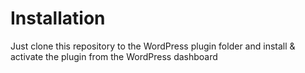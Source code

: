 <h1>Installation</h1>
Just clone this repository to the WordPress plugin folder and install & activate the plugin from the WordPress dashboard
